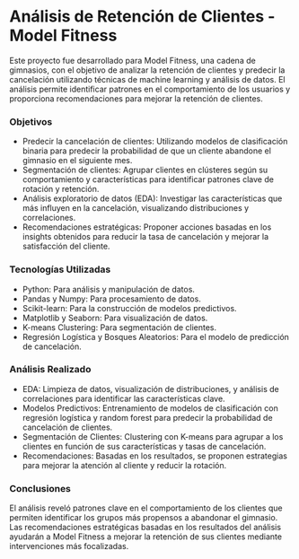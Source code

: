 # Análisis de Retención de Clientes - Model Fitness
Este proyecto fue desarrollado para Model Fitness, una cadena de gimnasios, con el objetivo de analizar la retención de clientes y predecir la cancelación utilizando técnicas de machine learning y análisis de datos. El análisis permite identificar patrones en el comportamiento de los usuarios y proporciona recomendaciones para mejorar la retención de clientes.

### Objetivos
* Predecir la cancelación de clientes: Utilizando modelos de clasificación binaria para predecir la probabilidad de que un cliente abandone el gimnasio en el siguiente mes.
* Segmentación de clientes: Agrupar clientes en clústeres según su comportamiento y características para identificar patrones clave de rotación y retención.
* Análisis exploratorio de datos (EDA): Investigar las características que más influyen en la cancelación, visualizando distribuciones y correlaciones.
* Recomendaciones estratégicas: Proponer acciones basadas en los insights obtenidos para reducir la tasa de cancelación y mejorar la satisfacción del cliente.

### Tecnologías Utilizadas
* Python: Para análisis y manipulación de datos.
* Pandas y Numpy: Para procesamiento de datos.
* Scikit-learn: Para la construcción de modelos predictivos.
* Matplotlib y Seaborn: Para visualización de datos.
* K-means Clustering: Para segmentación de clientes.
* Regresión Logística y Bosques Aleatorios: Para el modelo de predicción de cancelación.

### Análisis Realizado
* EDA: Limpieza de datos, visualización de distribuciones, y análisis de correlaciones para identificar las características clave.
* Modelos Predictivos: Entrenamiento de modelos de clasificación con regresión logística y random forest para predecir la probabilidad de cancelación de clientes.
* Segmentación de Clientes: Clustering con K-means para agrupar a los clientes en función de sus características y tasas de cancelación.
* Recomendaciones: Basadas en los resultados, se proponen estrategias para mejorar la atención al cliente y reducir la rotación.

### Conclusiones
El análisis reveló patrones clave en el comportamiento de los clientes que permiten identificar los grupos más propensos a abandonar el gimnasio. Las recomendaciones estratégicas basadas en los resultados del análisis ayudarán a Model Fitness a mejorar la retención de sus clientes mediante intervenciones más focalizadas.

